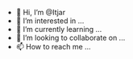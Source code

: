 - 👋 Hi, I’m @Itjar
- 👀 I’m interested in ...
- 🌱 I’m currently learning ...
- 💞️ I’m looking to collaborate on ...
- 📫 How to reach me ...

<!---
Itjar/Itjar is a ✨ special ✨ repository because its `README.md` (this file) appears on your GitHub profile.
You can click the Preview link to take a look at your changes.
--->
